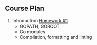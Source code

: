 Course Plan
---

1. Introduction [Homework #1](./hw01_hello_otus)
    * GOPATH, GOROOT
    * Go modules
    * Compilation, formatting and linting